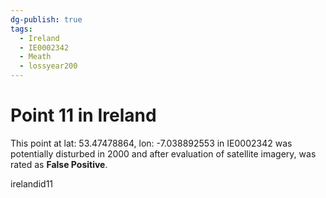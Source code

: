 ```yaml
---
dg-publish: true
tags:
  - Ireland
  - IE0002342
  - Meath
  - lossyear200
---
```


# Point 11 in Ireland

This point at lat: 53.47478864, lon: -7.038892553 in IE0002342 was potentially disturbed in 2000 and after evaluation of satellite imagery, was rated as **False Positive**.



irelandid11